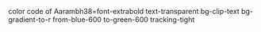 color code of Aarambh38=font-extrabold text-transparent bg-clip-text bg-gradient-to-r from-blue-600 to-green-600 tracking-tight